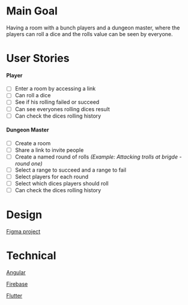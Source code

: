 # Main Goal
Having a room with a bunch players and a dungeon master, where the players can roll a dice and the rolls value can be seen by everyone.

# User Stories
#### Player
- [ ] Enter a room by accessing a link
- [ ] Can roll a dice
- [ ] See if his rolling failed or succeed
- [ ] Can see everyones rolling dices result
- [ ] Can check the dices rolling history

#### Dungeon Master
- [ ] Create a room
- [ ] Share a link to invite people
- [ ] Create a named round of rolls _(Example: Attacking trolls at brigde - round one)_
- [ ] Select a range to succeed and a range to fail
- [ ] Select players for each round
- [ ] Select which dices players should roll
- [ ] Can check the dices rolling history

# Design
[Figma project](https://www.figma.com/file/qglV9g2aNH6ds7A7a8eHCK)

# Technical
[Angular](https://angular.io/start)

[Firebase](https://firebase.google.com/docs/cli)

[Flutter](https://flutter.dev/docs/get-started/install) 


